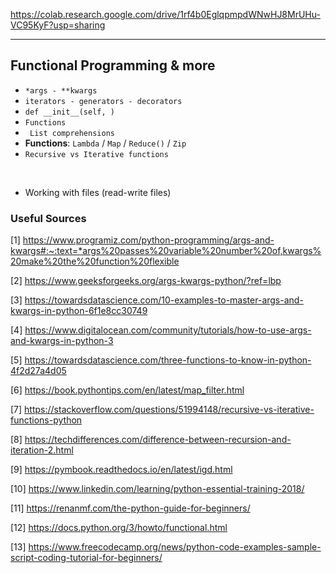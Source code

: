 https://colab.research.google.com/drive/1rf4b0EglqpmpdWNwHJ8MrUHu-VC95KyF?usp=sharing

-----

## Functional Programming & more

* `*args - **kwargs`
* `iterators - generators - decorators`
* `def __init__(self, )`
* `Functions`
* ` List comprehensions`
* **Functions**: `Lambda` / `Map` / `Reduce()` / `Zip`
* `Recursive vs Iterative functions`

<br>

* Working with files (read-write files)


### Useful Sources

[1] https://www.programiz.com/python-programming/args-and-kwargs#:~:text=*args%20passes%20variable%20number%20of,kwargs%20make%20the%20function%20flexible

[2] https://www.geeksforgeeks.org/args-kwargs-python/?ref=lbp

[3] https://towardsdatascience.com/10-examples-to-master-args-and-kwargs-in-python-6f1e8cc30749

[4] https://www.digitalocean.com/community/tutorials/how-to-use-args-and-kwargs-in-python-3

[5] https://towardsdatascience.com/three-functions-to-know-in-python-4f2d27a4d05

[6] https://book.pythontips.com/en/latest/map_filter.html

[7] https://stackoverflow.com/questions/51994148/recursive-vs-iterative-functions-python

[8] https://techdifferences.com/difference-between-recursion-and-iteration-2.html

[9] https://pymbook.readthedocs.io/en/latest/igd.html

[10] https://www.linkedin.com/learning/python-essential-training-2018/

[11] https://renanmf.com/the-python-guide-for-beginners/

[12] https://docs.python.org/3/howto/functional.html

[13] https://www.freecodecamp.org/news/python-code-examples-sample-script-coding-tutorial-for-beginners/